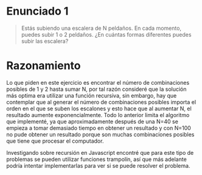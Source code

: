 # Enunciado 1

> Estás subiendo una escalera de N peldaños. En cada momento, puedes subir 1 o 2 peldaños. ¿En cuántas formas diferentes puedes subir las escalera?

# Razonamiento

Lo que piden en este ejercicio es encontrar el número de combinaciones posibles de 1 y 2 hasta sumar N, por tal razón consideré que la solución más optima era utilizar una función recursiva, sin embargo, hay que contemplar que al generar el número de combinaciones posibles importa el orden en el que se suben los escalones y esto hace que al aumentar N, el resultado aumente exponencialmente. Todo lo anterior limita el algoritmo que implementé, ya que aproximadamente después de una N=40 se empieza a tomar demasiado tiempo en obtener un resultado y con N=100 no pude obtener un resultado porque son muchas combinaciones posibles que tiene que procesar el computador.

Investigando sobre recursión en Javascript encontré que para este tipo de problemas se pueden utilizar funciones trampolín, así que más adelante podría intentar implementarlas para ver si se puede resolver el problema.
